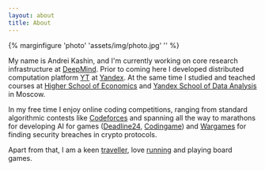 ```yaml
---
layout: about
title: About
---
```


{% marginfigure 'photo' 'assets/img/photo.jpg' '' %}

My name is Andrei Kashin, and I'm currently working on core research
infrastructure at [DeepMind](https://deepmind.com).
Prior to coming here I developed distributed computation
platform [YT](https://habrahabr.ru/company/yandex/blog/311104/) at [Yandex](https://yandex.com/).
At the same time I studied and teached courses at
[Higher School of Economics](https://www.hse.ru/en)
and [Yandex School of Data Analysis](https://yandexdataschool.com/) in Moscow.

In my free time I enjoy online coding competitions,
ranging from standard algorithmic contests like [Codeforces](http://codeforces.com/)
and spanning all the way to marathons for developing AI for games
([Deadline24](https://www.deadline24.pl/), [Codingame](https://www.codingame.com/))
and [Wargames](http://overthewire.org/wargames/) for finding security breaches in crypto protocols.

Apart from that, I am a keen [traveller](https://www.amcharts.com/visited_countries/#AT,BY,CZ,FR,DE,HU,NL,PL,RU,CH,UA,GB,US,IN,TH),
love [running](http://www.runcity.org/en/events/) and playing board games.
